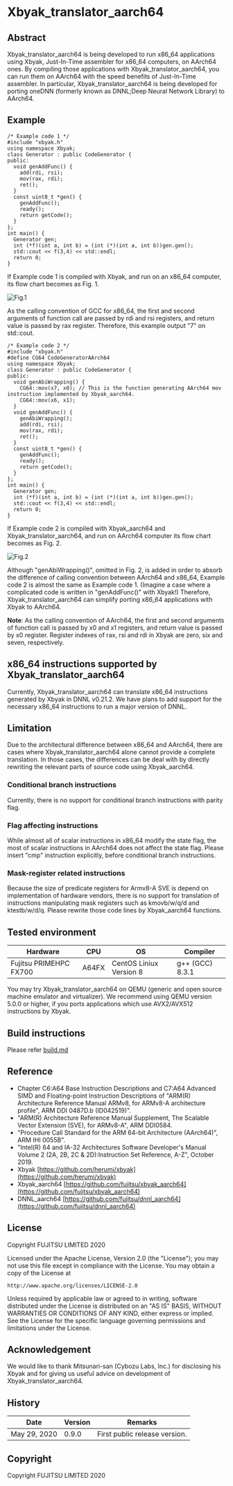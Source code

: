 # Xbyak_translator_aarch64

## Abstract

Xbyak_translator_aarch64 is being developed to run x86_64 applications using Xbyak, Just-In-Time assembler for x86_64 computers, on AArch64 ones.
By compiling those applications with Xbyak_translator_aarch64, you can run them on AArch64 with the speed benefits of Just-In-Time assembler. In particular, Xbyak_translator_aarch64 is being developed for porting oneDNN (formerly known as DNNL;Deep Neural Network Library) to AArch64. 


## Example

```
/* Example code 1 */
#include "xbyak.h"
using namespace Xbyak;
class Generator : public CodeGenerator {
public:
  void genAddFunc() {
    add(rdi, rsi);
    mov(rax, rdi);
    ret();
  }
  const uint8_t *gen() {
    genAddFunc();
    ready();
    return getCode();
  }
};
int main() {
  Generator gen;
  int (*f)(int a, int b) = (int (*)(int a, int b))gen.gen();
  std::cout << f(3,4) << std::endl;
  return 0;
}
```

If Example code 1 is compiled with Xbyak, and run on an x86_64 computer, 
its flow chart becomes as Fig. 1.

![Fig.1](fig1.png) 

As the calling convention of GCC for x86_64, 
the first and second arguments of function call are passed by rdi and rsi registers, 
and return value is passed by rax register. 
Therefore, this example output "7" on std::cout.

```
/* Example code 2 */
#include "xbyak.h"
#define CG64 CodeGeneratorAArch64
using namespace Xbyak;
class Generator : public CodeGenerator {
public:
  void genAbiWrapping() {
    CG64::mov(x7, x0); // This is the function generating AArch64 mov instruction implemented by Xbyak_aarch64.
    CG64::mov(x6, x1);
  }
  void genAddFunc() {
    genAbiWrapping();
    add(rdi, rsi);
    mov(rax, rdi);
    ret();
  }
  const uint8_t *gen() {
    genAddFunc();
    ready();
    return getCode();
  }
};
int main() {
  Generator gen;
  int (*f)(int a, int b) = (int (*)(int a, int b))gen.gen();
  std::cout << f(3,4) << std::endl;
  return 0;
}
```

If Example code 2 is compiled with Xbyak_aarch64 and Xbyak_translator_aarch64,
and run on AArch64 computer 
its flow chart becomes as Fig. 2.

![Fig.2](fig2.png) 

Although "genAbiWrapping()", omitted in Fig. 2, is added in order to absorb the difference of calling convention between AArch64 and x86_64,
Example code 2 is almost the same as Example code 1. (Imagine a case where a complicated code  is written in "genAddFunc()" with Xbyak!)
Therefore, Xbyak_translator_aarch64 can simplify porting x86_64 applications with Xbyak to AArch64.

**Note**:
As the calling convention of AArch64, the first and second arguments of function call is passed by x0 and x1 registers, and return value is passed by x0 register. Register indexes of rax, rsi and rdi in Xbyak are zero, six and seven, respectively.

## x86_64 instructions supported by Xbyak_translator_aarch64

Currently, Xbyak_translator_aarch64 can translate x86_64 instructions generated by Xbyak in DNNL v0.21.2. 
We have plans to add support for the necessary x86_64 instructions to run a major version of DNNL.

## Limitation

Due to the architectural difference between x86_64 and AArch64, there are cases where Xbyak_translator_aarch64 alone cannot provide a complete translation. In those cases, the differences can be deal with by directly rewriting the relevant parts of source code using Xbyak_aarch64.

### Conditional branch instructions

Currently, there is no support for conditional branch instructions with parity flag.

### Flag affecting instructions

While almost all of scalar instructions in x86_64 modify the state flag, the most of scalar instructions in AArch64 does not affect the state flag.
Please insert "cmp" instruction explicitly, before conditional branch instructions.

### Mask-register related instructions

Because the size of predicate registers for Armv8-A SVE is depend on implementation of hardware vendors, 
there is no support for translation of instructions manipulating mask registers such as kmovb/w/q/d and ktestb/w/d/q.
Please rewrite those code lines by Xbyak_aarch64 functions.

## Tested environment

|Hardware|CPU|OS|Compiler|
|----|----|----|----|
|Fujitsu PRIMEHPC FX700|A64FX|CentOS Liniux Version 8|g++ (GCC) 8.3.1|

You may try Xbyak_translator_aarch64 on QEMU (generic and open source machine emulator and virtualizer).
We recommend using QEMU version 5.0.0 or higher, if you ports applications which use AVX2/AVX512 instructions by Xbyak.

## Build instructions
Please refer [build.md](build.md)

## Reference

- Chapter C6:A64 Base Instruction Descriptions and C7:A64 Advanced SIMD and Floating-point Instruction Descriptions of "ARM(R) Architecture Reference Manual ARMv8, for ARMv8-A architecture profile", ARM DDI 0487D.b (ID042519)".
- "ARM(R) Architecture Reference Manual Supplement, The Scalable Vector Extension (SVE), for ARMv8-A", ARM DDI0584.
- "Procedure Call Standard for the ARM 64-bit Architecture (AArch64)",  ARM IHI 0055B".
- "Intel(R) 64 and IA-32 Architectures Software Developer's Manual Volume 2 (2A, 2B, 2C & 2D):Instruction Set Reference, A-Z", October 2019.
- Xbyak [https://github.com/herumi/xbyak](https://github.com/herumi/xbyak)
- Xbyak_aarch64 [https://github.com/fujitsu/xbyak_aarch64](https://github.com/fujitsu/xbyak_aarch64)
- DNNL_aarch64 [https://github.com/fujitsu/dnnl_aarch64](https://github.com/fujitsu/dnnl_aarch64)


## License

Copyright FUJITSU LIMITED 2020

Licensed under the Apache License, Version 2.0 (the "License");
you may not use this file except in compliance with the License.
You may obtain a copy of the License at

    http://www.apache.org/licenses/LICENSE-2.0

Unless required by applicable law or agreed to in writing, software
distributed under the License is distributed on an "AS IS" BASIS,
WITHOUT WARRANTIES OR CONDITIONS OF ANY KIND, either express or implied.
See the License for the specific language governing permissions and
limitations under the License.

## Acknowledgement

We would like to thank Mitsunari-san (Cybozu Labs, Inc.) for disclosing his Xbyak and for giving us useful advice on development of Xbyak_translator_aarch64.


## History

|Date|Version|Remarks|
|----|----|----|
|May 29, 2020|0.9.0|First public release version.|


## Copyright

Copyright FUJITSU LIMITED 2020
